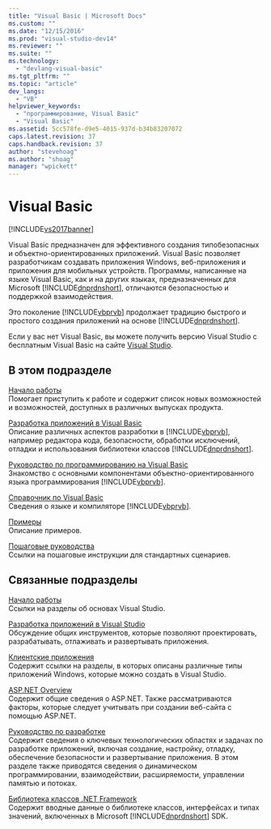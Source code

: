 ```yaml
---
title: "Visual Basic | Microsoft Docs"
ms.custom: ""
ms.date: "12/15/2016"
ms.prod: "visual-studio-dev14"
ms.reviewer: ""
ms.suite: ""
ms.technology: 
  - "devlang-visual-basic"
ms.tgt_pltfrm: ""
ms.topic: "article"
dev_langs: 
  - "VB"
helpviewer_keywords: 
  - "программирование, Visual Basic"
  - "Visual Basic"
ms.assetid: 5cc578fe-d9e5-4015-937d-b34b83207072
caps.latest.revision: 37
caps.handback.revision: 37
author: "stevehoag"
ms.author: "shoag"
manager: "wpickett"
---
```

# Visual Basic
[!INCLUDE[vs2017banner](../csharp/includes/vs2017banner.md)]

Visual Basic предназначен для эффективного создания типобезопасных и объектно\-ориентированных приложений. Visual Basic позволяет разработчикам создавать приложения Windows, веб\-приложения и приложения для мобильных устройств. Программы, написанные на языке Visual Basic, как и на других языках, предназначенных для Microsoft [!INCLUDE[dnprdnshort](../csharp/getting-started/includes/dnprdnshort_md.md)], отличаются безопасностью и поддержкой взаимодействия.  
  
 Это поколение [!INCLUDE[vbprvb](../csharp/programming-guide/concepts/linq/includes/vbprvb_md.md)] продолжает традицию быстрого и простого создания приложений на основе [!INCLUDE[dnprdnshort](../csharp/getting-started/includes/dnprdnshort_md.md)].  
  
 Если у вас нет Visual Basic, вы можете получить версию Visual Studio с бесплатным Visual Basic на сайте [Visual Studio](https://www.visualstudio.com/products/free-developer-offers-vs).  
  
## В этом подразделе  
 [Начало работы](../visual-basic/getting-started/index.md)  
 Помогает приступить к работе и содержит список новых возможностей и возможностей, доступных в различных выпусках продукта.  
  
 [Разработка приложений в Visual Basic](../visual-basic/developing-apps/index.md)  
 Описание различных аспектов разработки в [!INCLUDE[vbprvb](../csharp/programming-guide/concepts/linq/includes/vbprvb_md.md)], например редактора кода, безопасности, обработки исключений, отладки и использования библиотеки классов [!INCLUDE[dnprdnshort](../csharp/getting-started/includes/dnprdnshort_md.md)].  
  
 [Руководство по программированию на Visual Basic](../visual-basic/programming-guide/index.md)  
 Знакомство с основными компонентами объектно\-ориентированного языка программирования [!INCLUDE[vbprvb](../csharp/programming-guide/concepts/linq/includes/vbprvb_md.md)].  
  
 [Справочник по Visual Basic](../visual-basic/reference/index.md)  
 Сведения о языке и компиляторе [!INCLUDE[vbprvb](../csharp/programming-guide/concepts/linq/includes/vbprvb_md.md)].  
  
 [Примеры](../visual-basic/sample-applications.md)  
 Описание примеров.  
  
 [Пошаговые руководства](../visual-basic/walkthroughs.md)  
 Ссылки на пошаговые инструкции для стандартных сценариев.  
  
## Связанные подразделы  
 [Начало работы](/visual-studio/ide/get-started-developing-with-visual-studio)  
 Ссылки на разделы об основах Visual Studio.  
  
 [Разработка приложений в Visual Studio](http://msdn.microsoft.com/ru-ru/97490c1b-a247-41fb-8f2c-bc4c201eff68)  
 Обсуждение общих инструментов, которые позволяют проектировать, разрабатывать, отлаживать и развертывать приложения.  
  
 [Клиентские приложения](../Topic/Developing%20Client%20Applications%20with%20the%20.NET%20Framework.md)  
 Содержит ссылки на разделы, в которых описаны различные типы приложений Windows, которые можно создать в Visual Studio.  
  
 [ASP.NET Overview](../Topic/ASP.NET%20Overview.md)  
 Содержит общие сведения о ASP.NET. Также рассматриваются факторы, которые следует учитывать при создании веб\-сайта с помощью ASP.NET.  
  
 [Руководство по разработке](../Topic/.NET%20Framework%20Development%20Guide.md)  
 Содержит сведения о ключевых технологических областях и задачах по разработке приложений, включая создание, настройку, отладку, обеспечение безопасности и развертывание приложения. В этом разделе также приводятся сведения о динамическом программировании, взаимодействии, расширяемости, управлении памятью и потоках.  
  
 [Библиотека классов .NET Framework](http://go.microsoft.com/fwlink/?LinkID=227195)  
 Содержит вводные данные о библиотеке классов, интерфейсах и типах значений, включенных в Microsoft [!INCLUDE[dnprdnshort](../csharp/getting-started/includes/dnprdnshort_md.md)] SDK.